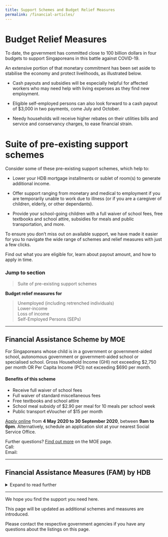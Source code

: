 ```yaml
---
title: Support Schemes and Budget Relief Measures
permalink: /financial-articles/
---
```


# Budget Relief Measures

To date, the government has committed close to 100 billion dollars in four budgets to support Singaporeans in this battle against COVID-19.

An extensive portion of that monetary commitment has been set aside to stabilise the economy and protect livelihoods, as illustrated below.

* Cash payouts and subsidies will be especially helpful for affected workers who may need help with living expenses as they find new employment. 

* Eligible self-employed persons can also look forward to a cash payout of $3,000 in two payments, come July and October.

* Needy households will receive higher rebates on their utilities bills and service and conservancy charges, to ease financial strain.

# Suite of pre-existing support schemes

Consider some of these pre-existing support schemes, which help to:

* Lower your HDB mortgage installments or sublet of room(s) to generate additional income.
 
* Offer support ranging from monetary and medical to employment if you are temporarily unable to work due to illness (or if you are a caregiver of children, elderly, or other dependants).

* Provide your school-going children with a full waiver of school fees, free textbooks and school attire, subsidies for meals and public transportation, and more.

To ensure you don’t miss out on available support, we have made it easier for you to navigate the wide range of schemes and relief measures with just a few clicks. 

Find out what you are eligible for, learn about payout amount, and how to apply in time.

### Jump to section

> Suite of pre-existing support schemes

**Budget relief measures for**
> Unemployed (including retrenched individuals)<br>
> Lower-income<br>
> Loss of income<br>
> Self-Employed Persons (SEPs)<br>

---

## **Financial Assistance Scheme by MOE** ##

For Singaporeans whose child is in a government or government-aided school, autonomous government or government-aided school or specialised school. Gross Household Income (GHI) not exceeding $2,750 per month OR Per Capita Income (PCI) not exceeding $690 per month.

#### Benefits of this scheme ####
* Receive full waiver of school fees
* Full waiver of standard miscellaneous fees
* Free textbooks and school attire
* School meal subsidy of $2.90 per meal for 10 meals per school week
* Public transport eVoucher of $15 per month

[Apply online] from **4 May 2020 to 30 September 2020**, between **9am to 6pm**. Alternatively, schedule an application slot at your nearest Social Service Office.

Further questions?
[Find out more] on the MOE page.  
Call:  
Email:

[Apply online]: https://www.reddit.com/
[Find out more]: https://www.moe.gov.sg/

---

## **Financial Assistance Measures (FAM) by HDB** ##
<details>
  <summary>Expand to read further</summary><br>
  
For HDB flat owners who wish to lower monthly instalment amount by extending the housing loan term up to the maximum repayment period.

[Apply online](https://www.hdb.gov.sg/cs/infoweb/residential/servicing-your-hdb-loan/mortgage-loan/assistance-measures) from **4 May 2020 to 30 September 2020**, between **9am to 6pm**.
</details>

---

We hope you find the support you need here. 

This page will be updated as additional schemes and measures are introduced.

Please contact the respective government agencies if you have any questions about the listings on this page.  
